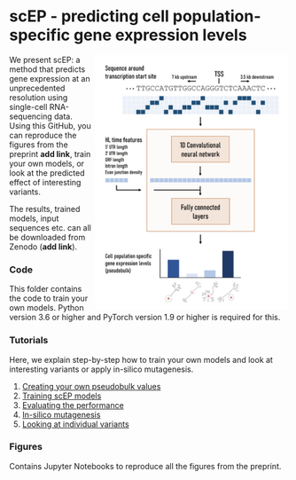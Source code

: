 # scEP - predicting cell population-specific gene expression levels

<img src="scEP.png" width="350" align="right">

We present scEP: a method that predicts gene expression at an unprecedented resolution using single-cell RNA-sequencing data. Using this GitHub, you can reproduce the figures from the preprint **add link**, train your own models, or look at the predicted effect of interesting variants. 

The results, trained models, input sequences etc. can all be downloaded from Zenodo (**add link**).

### Code
This folder contains the code to train your own models. Python version 3.6 or higher and PyTorch version 1.9 or higher is required for this.

### Tutorials
Here, we explain step-by-step how to train your own models and look at interesting variants or apply in-silico mutagenesis.

1. [Creating your own pseudobulk values](https://github.com/lcmmichielsen/scEP/blob/main/tutorials/1.%20Creating%20your%20own%20pseudobulk%20expression.ipynb)
2. [Training scEP models](https://github.com/lcmmichielsen/scEP/blob/main/tutorials/2.%20Training%20the%20models.ipynb)
3. [Evaluating the performance](https://github.com/lcmmichielsen/scEP/blob/main/tutorials/3.%20Evaluating%20the%20performance.ipynb)
4. [In-silico mutagenesis](https://github.com/lcmmichielsen/scEP/blob/main/tutorials/4.%20In-silico%20mutagenesis.ipynb)
5. [Looking at individual variants](https://github.com/lcmmichielsen/scEP/blob/main/tutorials/5.%20Looking%20at%20individual%20variants.ipynb)

### Figures
Contains Jupyter Notebooks to reproduce all the figures from the preprint. 

